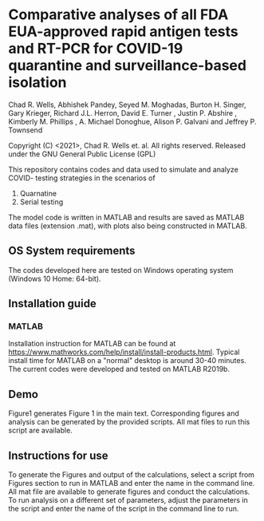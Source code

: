 # Comparative analyses of all FDA EUA-approved  rapid antigen tests and RT-PCR for COVID-19 quarantine and surveillance-based isolation

Chad R. Wells, Abhishek Pandey, Seyed M. Moghadas, Burton H. Singer, Gary Krieger, Richard J.L. Herron, David E. Turner , Justin P. Abshire , Kimberly M. Phillips , A. Michael Donoghue, Alison P. Galvani and Jeffrey P. Townsend

Copyright (C) <2021>, Chad R. Wells et. al. All rights reserved. Released under the GNU General Public License (GPL)

This repository contains codes and data used to simulate and analyze COVID- testing strategies in the scenarios of 
1. Quarnatine
2. Serial testing

The model code is written in MATLAB and results are saved as MATLAB data files (extension .mat), with plots also being constructed in MATLAB. 

## OS System requirements
The codes developed here are tested on Windows operating system (Windows 10 Home: 64-bit). 

## Installation guide
### MATLAB
Installation instruction for MATLAB can be found at https://www.mathworks.com/help/install/install-products.html. Typical install time for MATLAB on a "normal" desktop is around 30-40 minutes. The current codes were developed and tested on MATLAB R2019b.

## Demo
Figure1 generates Figure 1 in the main text. Corresponding figures and analysis can be generated by the provided scripts. All mat files to run this script are available. 

## Instructions for use
To generate the Figures and output of the calculations, select a script from Figures section to run in MATLAB and enter the name in the command line. All mat file are available to generate figures and conduct the calculations. To run analysis on a different set of parameters, adjust the parameters in the script and enter the name of the script in the command line to run. 
